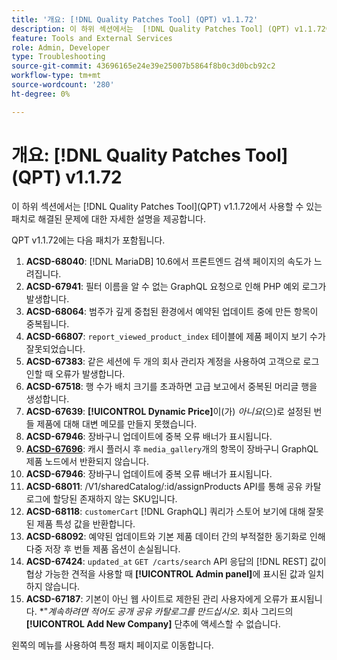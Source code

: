 ```yaml
---
title: '개요: [!DNL Quality Patches Tool] (QPT) v1.1.72'
description: 이 하위 섹션에서는  [!DNL Quality Patches Tool] (QPT) v1.1.72에서 사용할 수 있는 패치로 해결된 문제에 대한 자세한 설명을 제공합니다.
feature: Tools and External Services
role: Admin, Developer
type: Troubleshooting
source-git-commit: 43696165e24e39e25007b5864f8b0c3d0bcb92c2
workflow-type: tm+mt
source-wordcount: '280'
ht-degree: 0%

---
```


# 개요: [!DNL Quality Patches Tool]&#x200B;(QPT) v1.1.72

이 하위 섹션에서는 [!DNL Quality Patches Tool]&#x200B;(QPT) v1.1.72에서 사용할 수 있는 패치로 해결된 문제에 대한 자세한 설명을 제공합니다.

QPT v1.1.72에는 다음 패치가 포함됩니다.
1. **ACSD-68040**: [!DNL MariaDB] 10.6에서 프론트엔드 검색 페이지의 속도가 느려집니다.
1. **ACSD-67941**: 필터 이름을 알 수 없는 GraphQL 요청으로 인해 PHP 예외 로그가 발생합니다.
1. **ACSD-68064**: 범주가 깊게 중첩된 환경에서 예약된 업데이트 중에 만든 항목이 중복됩니다.
1. **ACSD-66807**: `report_viewed_product_index` 테이블에 제품 페이지 보기 수가 잘못되었습니다.
1. **ACSD-67383**: 같은 세션에 두 개의 회사 관리자 계정을 사용하여 고객으로 로그인할 때 오류가 발생합니다.
1. **ACSD-67518**: 행 수가 배치 크기를 초과하면 고급 보고에서 중복된 머리글 행을 생성합니다.
1. **ACSD-67639**: **[!UICONTROL Dynamic Price]**&#x200B;이(가) *아니요*(으)로 설정된 번들 제품에 대해 대변 메모를 만들지 못했습니다.
1. **ACSD-67946**: 장바구니 업데이트에 중복 오류 배너가 표시됩니다.
1. **[ACSD-67696](/help/tools/quality-patches-tool/patches-available-in-qpt/v1-1-72/acsd-67696.md)**: 캐시 플러시 후 `media_gallery`개의 항목이 장바구니 GraphQL 제품 노드에서 반환되지 않습니다.
1. **ACSD-67946**: 장바구니 업데이트에 중복 오류 배너가 표시됩니다.
1. **ACSD-68011**: /V1/sharedCatalog/:id/assignProducts API를 통해 공유 카탈로그에 할당된 존재하지 않는 SKU입니다.
1. **ACSD-68118**: `customerCart` [!DNL GraphQL] 쿼리가 스토어 보기에 대해 잘못된 제품 특성 값을 반환합니다.
1. **ACSD-68092**: 예약된 업데이트와 기본 제품 데이터 간의 부적절한 동기화로 인해 다중 저장 후 번들 제품 옵션이 손실됩니다.
1. **ACSD-67424**: `updated_at` `GET /carts/search` API 응답의 [!DNL REST] 값이 협상 가능한 견적을 사용할 때 **[!UICONTROL Admin panel]**&#x200B;에 표시된 값과 일치하지 않습니다.
1. **ACSD-67187**: 기본이 아닌 웹 사이트로 제한된 관리 사용자에게 오류가 표시됩니다. *&quot;*계속하려면 적어도 공개 공유 카탈로그를 만드십시오*. 회사 그리드의 **[!UICONTROL Add New Company]** 단추에 액세스할 수 없습니다.

왼쪽의 메뉴를 사용하여 특정 패치 페이지로 이동합니다.
